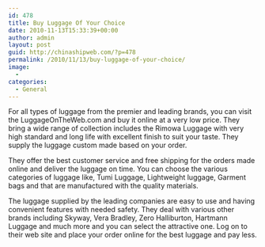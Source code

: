 ```yaml
---
id: 478
title: Buy Luggage Of Your Choice
date: 2010-11-13T15:33:39+00:00
author: admin
layout: post
guid: http://chinashipweb.com/?p=478
permalink: /2010/11/13/buy-luggage-of-your-choice/
image:
  - 
categories:
  - General
---
```

For all types of luggage from the premier and leading brands, you can visit the LuggageOnTheWeb.com and buy it online at a very low price. They bring a wide range of collection includes the Rimowa Luggage with very high standard and long life with excellent finish to suit your taste. They supply the luggage custom made based on your order.

They offer the best customer service and free shipping for the orders made online and deliver the luggage on time. You can choose the various categories of luggage like, Tumi Luggage, Lightweight luggage, Garment bags and that are manufactured with the quality materials.

The luggage supplied by the leading companies are easy to use and having convenient features with needed safety. They deal with various other brands including Skyway, Vera Bradley, Zero Halliburton, Hartmann Luggage and much more and you can select the attractive one. Log on to their web site and place your order online for the best luggage and pay less.